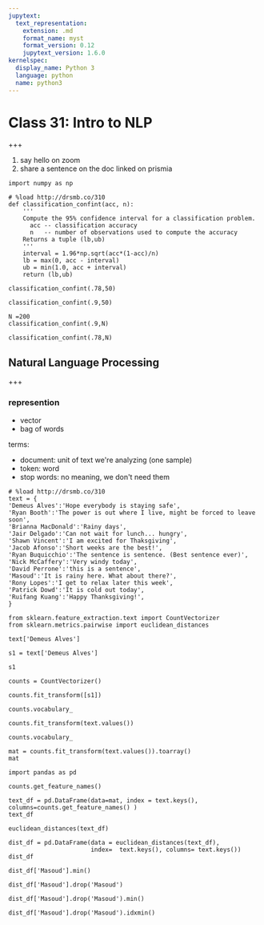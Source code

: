 ```yaml
---
jupytext:
  text_representation:
    extension: .md
    format_name: myst
    format_version: 0.12
    jupytext_version: 1.6.0
kernelspec:
  display_name: Python 3
  language: python
  name: python3
---
```


# Class 31: Intro to NLP

+++

1. say hello on zoom
1. share a sentence on the doc linked on prismia

```{code-cell} ipython3
import numpy as np
```

```{code-cell} ipython3
# %load http://drsmb.co/310
def classification_confint(acc, n):
    '''
    Compute the 95% confidence interval for a classification problem.
      acc -- classification accuracy
      n   -- number of observations used to compute the accuracy
    Returns a tuple (lb,ub)
    '''
    interval = 1.96*np.sqrt(acc*(1-acc)/n)
    lb = max(0, acc - interval)
    ub = min(1.0, acc + interval)
    return (lb,ub)
```

```{code-cell} ipython3
classification_confint(.78,50)
```

```{code-cell} ipython3
classification_confint(.9,50)
```

```{code-cell} ipython3
N =200
classification_confint(.9,N)
```

```{code-cell} ipython3
classification_confint(.78,N)
```

## Natural Language Processing

+++

### represention

- vector
- bag of words


terms:

- document: unit of text we're analyzing (one sample)
- token: word
- stop words: no meaning, we don't need them

```{code-cell} ipython3
# %load http://drsmb.co/310
text = {
'Demeus Alves':'Hope everybody is staying safe',
'Ryan Booth':'The power is out where I live, might be forced to leave soon',
'Brianna MacDonald':'Rainy days',
'Jair Delgado':'Can not wait for lunch... hungry',
'Shawn Vincent':'I am excited for Thaksgiving',
'Jacob Afonso':'Short weeks are the best!',
'Ryan Buquicchio':'The sentence is sentence. (Best sentence ever)',
'Nick McCaffery':'Very windy today',
'David Perrone':'this is a sentence',
'Masoud':'It is rainy here. What about there?',
'Rony Lopes':'I get to relax later this week',
'Patrick Dowd':'It is cold out today',
'Ruifang Kuang':'Happy Thanksgiving!',
}
```

```{code-cell} ipython3
from sklearn.feature_extraction.text import CountVectorizer
from sklearn.metrics.pairwise import euclidean_distances
```

```{code-cell} ipython3
text['Demeus Alves']
```

```{code-cell} ipython3
s1 = text['Demeus Alves']
```

```{code-cell} ipython3
s1
```

```{code-cell} ipython3
counts = CountVectorizer()
```

```{code-cell} ipython3
counts.fit_transform([s1])
```

```{code-cell} ipython3
counts.vocabulary_
```

```{code-cell} ipython3
counts.fit_transform(text.values())
```

```{code-cell} ipython3
counts.vocabulary_
```

```{code-cell} ipython3
mat = counts.fit_transform(text.values()).toarray()
mat
```

```{code-cell} ipython3
import pandas as pd
```

```{code-cell} ipython3
counts.get_feature_names()
```

```{code-cell} ipython3
text_df = pd.DataFrame(data=mat, index = text.keys(), columns=counts.get_feature_names() )
text_df
```

```{code-cell} ipython3
euclidean_distances(text_df)
```

```{code-cell} ipython3
dist_df = pd.DataFrame(data = euclidean_distances(text_df), 
                       index=  text.keys(), columns= text.keys())
dist_df
```

```{code-cell} ipython3
dist_df['Masoud'].min()
```

```{code-cell} ipython3
dist_df['Masoud'].drop('Masoud')
```

```{code-cell} ipython3
dist_df['Masoud'].drop('Masoud').min()
```

```{code-cell} ipython3
dist_df['Masoud'].drop('Masoud').idxmin()
```

```{code-cell} ipython3

```
